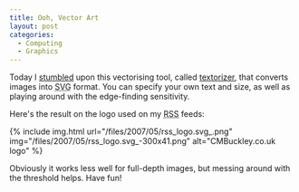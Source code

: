 ```yaml
---
title: Ooh, Vector Art
layout: post
categories:
  - Computing
  - Graphics
---
```

Today I [stumbled](http://stumbleupon.com) upon this vectorising tool, called [textorizer](http://textorizer.whatfettle.com/), that converts images into <acronym title="Scalable Vector Graphics">SVG</acronym> format. You can specify your own text and size, as well as playing around with the edge-finding sensitivity.

Here's the result on the logo used on my <acronym title="Really Simple Syndication">RSS</acronym> feeds:

{% include img.html url="/files/2007/05/rss_logo.svg_.png" img="/files/2007/05/rss_logo.svg_-300x41.png" alt="CMBuckley.co.uk logo" %}

Obviously it works less well for full-depth images, but messing around with the threshold helps. Have fun!
